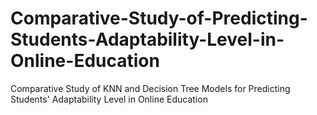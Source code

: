 # Comparative-Study-of-Predicting-Students-Adaptability-Level-in-Online-Education
Comparative Study of KNN and Decision Tree Models for Predicting Students' Adaptability Level in Online Education
